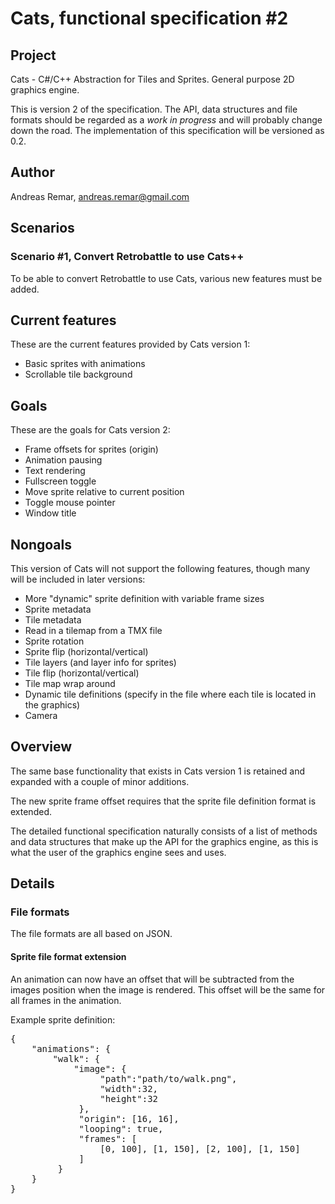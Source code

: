 Cats, functional specification #2
=================================

Project
-------

Cats - C#/C++ Abstraction for Tiles and Sprites. General purpose 2D
graphics engine.

This is version 2 of the specification. The API, data structures and
file formats should be regarded as a _work in progress_ and will
probably change down the road. The implementation of this
specification will be versioned as 0.2.


Author
------

Andreas Remar, andreas.remar@gmail.com


Scenarios
---------

### Scenario #1, Convert Retrobattle to use Cats++

To be able to convert Retrobattle to use Cats, various new features must be
added.


Current features
----------------

These are the current features provided by Cats version 1:

* Basic sprites with animations
* Scrollable tile background


Goals
-----

These are the goals for Cats version 2:

* Frame offsets for sprites (origin)
* Animation pausing
* Text rendering
* Fullscreen toggle
* Move sprite relative to current position
* Toggle mouse pointer
* Window title


Nongoals
--------

This version of Cats will not support the following features, though many
will be included in later versions:

* More "dynamic" sprite definition with variable frame sizes
* Sprite metadata
* Tile metadata
* Read in a tilemap from a TMX file
* Sprite rotation
* Sprite flip (horizontal/vertical)
* Tile layers (and layer info for sprites)
* Tile flip (horizontal/vertical)
* Tile map wrap around
* Dynamic tile definitions (specify in the file where each tile is
  located in the graphics)
* Camera


Overview
--------

The same base functionality that exists in Cats version 1 is retained and
expanded with a couple of minor additions.

The new sprite frame offset requires that the sprite file definition format
is extended.

The detailed functional specification naturally consists of a list of
methods and data structures that make up the API for the graphics
engine, as this is what the user of the graphics engine sees and uses.


Details
-------

### File formats

The file formats are all based on JSON.

#### Sprite file format extension

An animation can now have an offset that will be subtracted from the images
position when the image is rendered. This offset will be the same for all
frames in the animation.

Example sprite definition:

<pre>
{
    "animations": {
        "walk": {
            "image": {
                 "path":"path/to/walk.png",
                 "width":32,
                 "height":32
             },
             "origin": [16, 16],
             "looping": true,
             "frames": [
                 [0, 100], [1, 150], [2, 100], [1, 150]
             ]
         }
	}
}
</pre>

